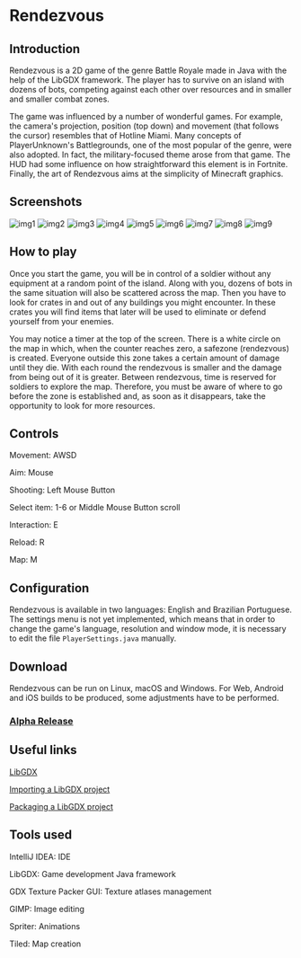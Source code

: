# Rendezvous
 
## Introduction

Rendezvous is a 2D game of the genre Battle Royale made in Java with the help of the LibGDX framework. The player has to survive on an island with dozens of bots, competing against each other over resources and in smaller and smaller combat zones.

The game was influenced by a number of wonderful games. For example, the camera's projection, position (top down) and movement (that follows the cursor) resembles that of Hotline Miami. Many concepts of PlayerUnknown's Battlegrounds, one of the most popular of the genre, were also adopted. In fact, the military-focused theme arose from that game. The HUD had some influence on how straightforward this element is in Fortnite. Finally, the art of Rendezvous aims at the simplicity of Minecraft graphics.

## Screenshots

![img1](https://i.imgur.com/PdViseF.png)
![img2](https://i.imgur.com/vT4rB1t.png)
![img3](https://i.imgur.com/rbFMC9w.png)
![img4](https://i.imgur.com/YypnJFa.png)
![img5](https://i.imgur.com/r7C11kc.png)
![img6](https://i.imgur.com/3MEdqW3.png)
![img7](https://i.imgur.com/Rppb39c.png)
![img8](https://i.imgur.com/AtZRgAy.png)
![img9](https://i.imgur.com/3DCZo69.png)

## How to play

Once you start the game, you will be in control of a soldier without any equipment at a random point of the island. Along with you, dozens of bots in the same situation will also be scattered across the map. Then you have to look for crates in and out of any buildings you might encounter. In these crates you will find items that later will be used to eliminate or defend yourself from your enemies.

You may notice a timer at the top of the screen. There is a white circle on the map in which, when the counter reaches zero, a safezone (rendezvous) is created. Everyone outside this zone takes a certain amount of damage until they die. With each round the rendezvous is smaller and the damage from being out of it is greater. Between rendezvous, time is reserved for soldiers to explore the map. Therefore, you must be aware of where to go before the zone is established and, as soon as it disappears, take the opportunity to look for more resources.

## Controls

Movement: AWSD

Aim: Mouse

Shooting: Left Mouse Button

Select item: 1-6 or Middle Mouse Button scroll

Interaction: E

Reload: R

Map: M

## Configuration

Rendezvous is available in two languages: English and Brazilian Portuguese. The settings menu is not yet implemented, which means that in order to change the game's language, resolution and window mode, it is necessary to edit the file `PlayerSettings.java` manually.

## Download

Rendezvous can be run on Linux, macOS and Windows. For Web, Android and iOS builds to be produced, some adjustments have to be performed.

### [Alpha Release](https://github.com/brensio/rendezvous/releases/tag/v0.1.0)

## Useful links

[LibGDX](https://github.com/brensio/rendezvous/releases/tag/v0.1.0)

[Importing a LibGDX project](https://libgdx.badlogicgames.com/documentation/gettingstarted/Importing%20into%20IDE.html)

[Packaging a LibGDX project ](https://libgdx.badlogicgames.com/documentation/gettingstarted/Packaging.html)

## Tools used

IntelliJ IDEA: IDE

LibGDX: Game development Java framework

GDX Texture Packer GUI: Texture atlases management

GIMP: Image editing

Spriter: Animations

Tiled: Map creation

